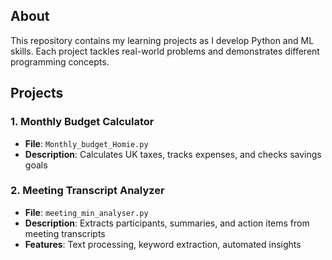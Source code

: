 ## About
This repository contains my learning projects as I develop Python and ML skills. Each project tackles real-world problems and demonstrates different programming concepts.

## Projects

### 1. Monthly Budget Calculator
- **File**: `Monthly_budget_Homie.py`  
- **Description**: Calculates UK taxes, tracks expenses, and checks savings goals

### 2. Meeting Transcript Analyzer
- **File**: `meeting_min_analyser.py`
- **Description**: Extracts participants, summaries, and action items from meeting transcripts
- **Features**: Text processing, keyword extraction, automated insights
